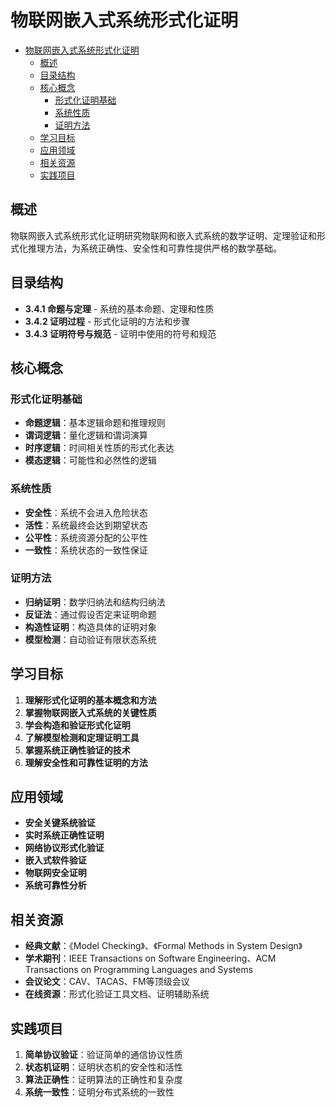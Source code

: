 # 物联网嵌入式系统形式化证明


<!-- TOC START -->

- [物联网嵌入式系统形式化证明](#物联网嵌入式系统形式化证明)
  - [概述](#概述)
  - [目录结构](#目录结构)
  - [核心概念](#核心概念)
    - [形式化证明基础](#形式化证明基础)
    - [系统性质](#系统性质)
    - [证明方法](#证明方法)
  - [学习目标](#学习目标)
  - [应用领域](#应用领域)
  - [相关资源](#相关资源)
  - [实践项目](#实践项目)

<!-- TOC END -->

## 概述

物联网嵌入式系统形式化证明研究物联网和嵌入式系统的数学证明、定理验证和形式化推理方法，为系统正确性、安全性和可靠性提供严格的数学基础。

## 目录结构

- **3.4.1 命题与定理** - 系统的基本命题、定理和性质
- **3.4.2 证明过程** - 形式化证明的方法和步骤
- **3.4.3 证明符号与规范** - 证明中使用的符号和规范

## 核心概念

### 形式化证明基础

- **命题逻辑**：基本逻辑命题和推理规则
- **谓词逻辑**：量化逻辑和谓词演算
- **时序逻辑**：时间相关性质的形式化表达
- **模态逻辑**：可能性和必然性的逻辑

### 系统性质

- **安全性**：系统不会进入危险状态
- **活性**：系统最终会达到期望状态
- **公平性**：系统资源分配的公平性
- **一致性**：系统状态的一致性保证

### 证明方法

- **归纳证明**：数学归纳法和结构归纳法
- **反证法**：通过假设否定来证明命题
- **构造性证明**：构造具体的证明对象
- **模型检测**：自动验证有限状态系统

## 学习目标

1. **理解形式化证明的基本概念和方法**
2. **掌握物联网嵌入式系统的关键性质**
3. **学会构造和验证形式化证明**
4. **了解模型检测和定理证明工具**
5. **掌握系统正确性验证的技术**
6. **理解安全性和可靠性证明的方法**

## 应用领域

- **安全关键系统验证**
- **实时系统正确性证明**
- **网络协议形式化验证**
- **嵌入式软件验证**
- **物联网安全证明**
- **系统可靠性分析**

## 相关资源

- **经典文献**：《Model Checking》、《Formal Methods in System Design》
- **学术期刊**：IEEE Transactions on Software Engineering、ACM Transactions on Programming Languages and Systems
- **会议论文**：CAV、TACAS、FM等顶级会议
- **在线资源**：形式化验证工具文档、证明辅助系统

## 实践项目

1. **简单协议验证**：验证简单的通信协议性质
2. **状态机证明**：证明状态机的安全性和活性
3. **算法正确性**：证明算法的正确性和复杂度
4. **系统一致性**：证明分布式系统的一致性
